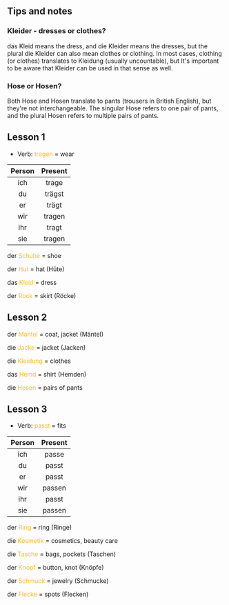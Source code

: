 ## Tips and notes

### Kleider - dresses or clothes?

das Kleid means the dress, and die Kleider means the dresses, but the plural die Kleider can also mean clothes or clothing. In most cases, clothing (or clothes) translates to Kleidung (usually uncountable), but It's important to be aware that Kleider can be used in that sense as well.

### Hose or Hosen?

Both Hose and Hosen translate to pants (trousers in British English), but they're not interchangeable. The singular Hose refers to one pair of pants, and the plural Hosen refers to multiple pairs of pants.

<font color = #ffb732> </font>


## Lesson 1
- Verb: <font color = #ffb732> tragen </font> = wear

**Person**|**Present**
:-----:|:-----:
ich|trage
du|trägst
er|trägt
wir|tragen
ihr|tragt
sie|tragen

der <font color = #ffb732> Schuhe </font> = shoe

der <font color = #ffb732> Hut </font> = hat (Hüte)

das <font color = #ffb732> Kleid </font> = dress

der <font color = #ffb732> Rock </font> = skirt (Röcke)

## Lesson 2
der <font color = #ffb732> Mantel </font> = coat, jacket (Mäntel)

die <font color = #ffb732> Jacke </font> = jacket (Jacken)

die <font color = #ffb732> Kleidung </font> = clothes

das <font color = #ffb732> Hemd </font> = shirt (Hemden)

die <font color = #ffb732> Hosen </font> = pairs of pants

## Lesson 3
- Verb: <font color = #ffb732> passt </font> = fits

**Person**|**Present**
:-----:|:-----:
ich|passe
du|passt
er|passt
wir|passen
ihr|passt
sie|passen


der <font color = #ffb732> Ring </font> = ring (Ringe)

die <font color = #ffb732> Kosmetik </font> = cosmetics, beauty care

die <font color = #ffb732> Tasche </font> = bags, pockets (Taschen)

der <font color = #ffb732> Knopf </font> = button, knot (Knöpfe)

der <font color = #ffb732> Schmuck </font> = jewelry (Schmucke)

der <font color = #ffb732> Flecke </font> = spots (Flecken)



















